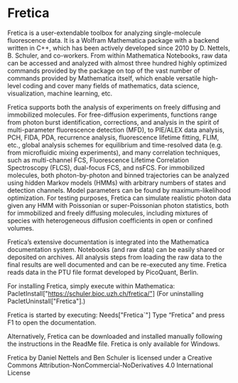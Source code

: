 # Fretica
Fretica is a user-extendable toolbox for analyzing single-molecule fluorescence data. It is a Wolfram Mathematica package with a backend written in C++, which has been actively developed since 2010 by D. Nettels, B. Schuler, and co-workers. From within Mathematica Notebooks, raw data can be accessed and analyzed with almost three hundred highly optimized commands provided by the package on top of the vast number of commands provided by Mathematica itself, which enable versatile high-level coding and cover many fields of mathematics, data science, visualization, machine learning, etc.

Fretica supports both the analysis of experiments on freely diffusing and immobilized molecules. For free-diffusion experiments, functions range from photon burst identification, corrections, and analysis in the spirit of multi-parameter fluorescence detection (MFD), to PIE/ALEX data analysis, PCH, FIDA, PDA, recurrence analysis, fluorescence lifetime fitting, FLIM, etc., global analysis schemes for equilibrium and time-resolved data (e.g. from microfluidic mixing experiments), and many correlation techniques, such as multi-channel FCS, Fluorescence Lifetime Correlation Spectroscopy (FLCS), dual-focus FCS, and nsFCS. For immobilized molecules, both photon-by-photon and binned trajectories can be analyzed using hidden Markov models (HMMs) with arbitrary numbers of states and detection channels. Model parameters can be found by maximum-likelihood optimization. For testing purposes, Fretica can simulate realistic photon data given any HMM with Poissonian or super-Poissonian photon statistics, both for immobilized and freely diffusing molecules, including mixtures of species with heterogeneous diffusion coefficients in open or confined volumes.

Fretica’s extensive documentation is integrated into the Mathematica documentation system. Notebooks (and raw data) can be easily shared or deposited on archives. All analysis steps from loading the raw data to the final results are well documented and can be re-executed any time. Fretica reads data in the PTU file format developed by PicoQuant, Berlin.

For installing Fretica, simply execute within Mathematica:
PacletInstall["https://schuler.bioc.uzh.ch/fretica/"]
(For uninstalling PacletUninstall["Fretica"].)

Fretica is started by executing: Needs["Fretica`"]
Type “Fretica” and press F1 to open the documentation.

Alternatively, Fretica can be downloaded and installed manually following the instructions in the ReadMe file.
Fretica is only available for Windows.

Fretica by Daniel Nettels and Ben Schuler is licensed under a Creative Commons Attribution-NonCommercial-NoDerivatives 4.0 International License
